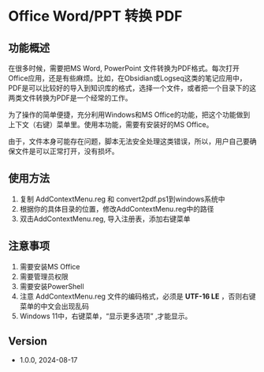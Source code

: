 # Office Word/PPT 转换 PDF

## 功能概述
在很多时候，需要把MS Word, PowerPoint 文件转换为PDF格式。每次打开Office应用，还是有些麻烦。比如，在Obsidian或Logseq这类的笔记应用中，PDF是可以比较好的导入到知识库的格式，选择一个文件，或者把一个目录下的这两类文件转换为PDF是一个经常的工作。

为了操作的简单便捷，充分利用Windows和MS Office的功能，把这个功能做到上下文（右键）菜单里。使用本功能，需要有安装好的MS Office。

由于，文件本身可能存在问题，脚本无法安全处理这类错误，所以，用户自己要确保文件是可以正常打开，没有损坏。

## 使用方法
1. 复制 AddContextMenu.reg 和 convert2pdf.ps1到windows系统中
2. 根据你的具体目录的位置，修改AddContextMenu.reg中的路径
3. 双击AddContextMenu.reg, 导入注册表，添加右键菜单

## 注意事项
1. 需要安装MS Office
2. 需要管理员权限
3. 需要安装PowerShell
4. 注意 AddContextMenu.reg 文件的编码格式，必须是 __UTF-16 LE__ ，否则右键菜单的中文会出现乱码
5. Windows 11中，右键菜单，“显示更多选项” ,才能显示。



## Version
- 1.0.0, 2024-08-17
